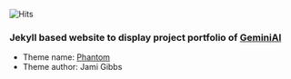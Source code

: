 ![Hits](https://hitcounter.pythonanywhere.com/count/tag.svg?url=geminiai.dev)


### Jekyll based website to display project portfolio of [GeminiAI](https://geminiai.dev)
- Theme name: [Phantom](https://github.com/jamigibbs/phantom)
- Theme author: Jami Gibbs
